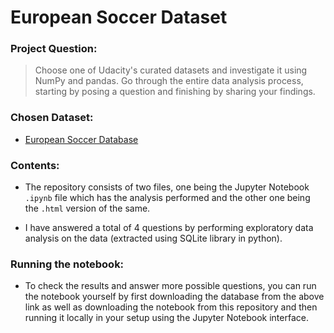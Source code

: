 # European Soccer Dataset

### Project Question: 
> Choose one of Udacity's curated datasets and investigate it using NumPy and pandas. 
Go through the entire data analysis process, starting by posing a question and finishing by sharing your findings.

### Chosen Dataset:

* [European Soccer Database](https://www.kaggle.com/hugomathien/soccer/discussion)

### Contents:

* The repository consists of two files, one being the Jupyter Notebook `.ipynb` file  which has the analysis performed and the other one being the `.html` 
version of the same.

* I have answered a total of 4 questions by performing exploratory data analysis on the data (extracted using SQLite library in python).

### Running the notebook:

* To check the results and answer more possible questions, you can run the notebook yourself by first downloading the database from the above link
as well as downloading the notebook from this repository and then running it locally in your setup using the Jupyter Notebook interface.
